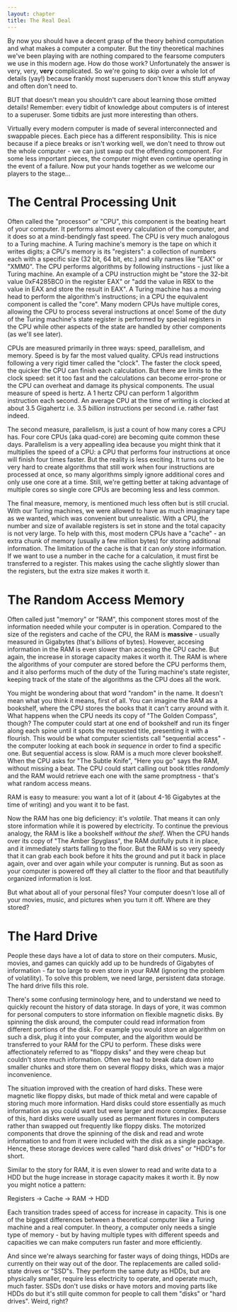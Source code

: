 ```yaml
---
layout: chapter
title: The Real Deal
---
```


By now you should have a decent grasp of the theory behind computation and what
makes a computer a computer. But the tiny theoretical machines we've been
playing with are nothing compared to the fearsome computers we use in this
modern age. How do those work? Unfortunately the answer is very, very, **very**
complicated. So we're going to skip over a whole lot of details (yay!) because
frankly most superusers don't know this stuff anyway and often don't need to.

<aside class="note">
BUT that doesn't mean you shouldn't care about learning those omitted details!
Remember: every tidbit of knowledge about computers is of interest to a
superuser. Some tidbits are just more interesting than others.
</aside>

Virtually every modern computer is made of several interconnected and swappable
pieces. Each piece has a different responsibility. This is nice because if a
piece breaks or isn't working well, we don't need to throw out the whole
computer - we can just swap out the offending component. For some less important
pieces, the computer might even continue operating in the event of a failure.
Now put your hands together as we welcome our players to the stage...

The Central Processing Unit
===========================

Often called the "processor" or "CPU", this component is the beating heart of
your computer.  It performs almost every calculation of the computer, and it
does so at a mind-bendingly fast speed. The CPU is very much analogous to a
Turing machine. A Turing machine's memory is the tape on which it writes
digits; a CPU's memory is its "registers": a collection of numbers each with a
specific size (32 bit, 64 bit, etc.) and silly names like "EAX" or "XMM0". The
CPU performs algorithms by following instructions - just like a Turing machine.
An example of a CPU instruction might be "store the 32-bit value 0xF4285BC0 in
the register EAX" or "add the value in RBX to the value in EAX and store the
result in EAX". A Turing machine has a moving head to perform the algorithm's
instructions; in a CPU the equivalent component is called the "core". Many
modern CPUs have multiple cores, allowing the CPU to process several
instructions at once! Some of the duty of the Turing machine's state register
is performed by special registers in the CPU while other aspects of the state
are handled by other components (as we'll see later).

CPUs are measured primarily in three ways: speed, parallelism, and memory. Speed
is by far the most valued quality. CPUs read instructions following a very rigid
timer called the "clock". The faster the clock speed, the quicker the CPU can
finish each calculation. But there are limits to the clock speed: set it too
fast and the calculations can become error-prone or the CPU can overheat and
damage its physical components. The usual measure of speed is hertz. A 1 hertz
CPU can perform 1 algorithm instruction each second. An average CPU at the time
of writing is clocked at about 3.5 Gigahertz i.e. 3.5 _billion_ instructions per
second i.e. rather fast indeed.

The second measure, parallelism, is just a count of how many cores a CPU has.
Four core CPUs (aka quad-core) are becoming quite common these days. Parallelism
is a very appealling idea because you might think that it multiplies the speed
of a CPU: a CPU that performs four instructions at once will finish four times
faster. But the reality is less exciting. It turns out to be very hard to create
algorithms that still work when four instructions are processed at once, so many
algorithms simply ignore additional cores and only use one core at a time.
Still, we're getting better at taking advantage of multiple cores so single core
CPUs are becoming less and less common.

The final measure, memory, is mentioned much less often but is still crucial.
With our Turing machines, we were allowed to have as much imaginary tape as we
wanted, which was convenient but unrealistic. With a CPU, the number and size of
available registers is set in stone and the total capacity is not very large. To
help with this, most modern CPUs have a "cache" - an extra chunk of memory
(usually a few million bytes) for storing additional information. The limitation
of the cache is that it can _only_ store information. If we want to use a number
in the cache for a calculation, it must first be transferred to a register. This
makes using the cache slightly slower than the registers, but the extra size
makes it worth it.

The Random Access Memory
========================

Often called just "memory" or "RAM", this component stores most of the
information needed while your computer is in operation. Compared to the size of
the registers and cache of the CPU, the RAM is **massive** - usually measured in
Gigabytes (that's _billions_ of bytes). However, accesing information in the RAM
is even slower than accesing the CPU cache. But again, the increase in storage
capacity makes it worth it. The RAM is where the algorithms of your computer are
stored before the CPU performs them, and it also performs much of the duty of
the Turing machine's state register, keeping track of the state of the
algorithms as the CPU does all the work.

You might be wondering about that word "random" in the name. It doesn't mean
what you think it means, first of all. You can imagine the RAM as a bookshelf,
where the CPU stores the books that it can't carry around with it. What happens
when the CPU needs its copy of "The Golden Compass", though? The computer could
start at one end of bookshelf and run its finger along each spine until it
spots the requested title, presenting it with a flourish. This would be what
computer scientists call "sequential access" - the computer looking at each book
_in sequence_ in order to find a specific one. But sequential access is slow.
RAM is a much more clever bookshelf. When the CPU asks for "The Subtle Knife",
"Here you go" says the RAM, without missing a beat. The CPU could start calling
out book titles _randomly_ and the RAM would retrieve each one with the same
promptness - that's what random access means.

RAM is easy to measure: you want a lot of it (about 4-16 Gigabytes at the time
of writing) and you want it to be fast.

Now the RAM has one big deficiency: it's _volatile_. That means it can only
store information while it is powered by electricity. To continue the previous
analogy, the RAM is like a bookshelf _without the shelf_. When the CPU hands
over its copy of "The Amber Spyglass", the RAM dutifully puts it in place, and
it immediately starts falling to the floor. But the RAM is so very speedy that
it can grab each book before it hits the ground and put it back in place again,
over and over again while your computer is running. But as soon as your computer
is powered off they all clatter to the floor and that beautifully organized
information is lost.

But what about all of your personal files? Your computer doesn't lose all of
your movies, music, and pictures when you turn it off. Where are they stored?

The Hard Drive
==============

People these days have a lot of data to store on their computers. Music,
movies, and games can quickly add up to be hundreds of Gigabytes of information -
far too large to even store in your RAM (ignoring the problem of volatility).
To solve this problem, we need large, persistent data storage. The hard drive
fills this role.

There's some confusing terminology here, and to understand we need to quickly
recount the history of data storage. In days of yore, it was common for personal
computers to store information on flexible magnetic disks.  By spinning the disk
around, the computer could read information from different portions of the disk.
For example you would store an algorithm on such a disk, plug it into your
computer, and the algorithm would be transferred to your RAM for the CPU to
perform. These disks were affectionately referred to as "floppy disks" and they
were cheap but couldn't store much information. Often we had to break data down
into smaller chunks and store them on several floppy disks, which was a major
inconvenience.

The situation improved with the creation of hard disks. These were magnetic
like floppy disks, but made of thick metal and were capable of storing much
more information. Hard disks could store essentially as much information as you
could want but were larger and more complex. Because of this, hard disks were
usually used as permanent fixtures in computers rather than swapped out
frequently like floppy disks. The motorized components that drove the spinning
of the disk and read and wrote information to and from it were included with the
disk as a single package. Hence, these storage devices were called "hard disk
drives" or "HDD"s for short.

Similar to the story for RAM, it is even slower to read and write data to a HDD
but the huge increase in storage capacity makes it worth it. By now you might
notice a pattern:

Registers &rarr; Cache &rarr; RAM &rarr; HDD

Each transition trades speed of access for increase in capacity. This is one of
the biggest differences between a theoretical computer like a Turing machine and
a real computer. In theory, a computer only needs a single type of memory - but
by having multiple types with different speeds and capacities we can make
computers run faster and more efficiently.

And since we're always searching for faster ways of doing things, HDDs are
currently on their way out of the door. The replacements are called solid-state
drives or "SSD"s. They perform the same duty as HDDs, but are physically
smaller, require less electricity to operate, and operate much, much faster.
SSDs don't use disks or have motors and moving parts like HDDs do but it's still
quite common for people to call them "disks" or "hard drives". Weird, right?
